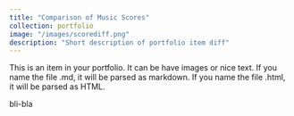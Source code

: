 ```yaml
---
title: "Comparison of Music Scores"
collection: portfolio
image: "/images/scorediff.png"
description: "Short description of portfolio item diff"
---
```


This is an item in your portfolio. It can be have images or nice text. If you name the file .md, it will be parsed as markdown. If you name the file .html, it will be parsed as HTML. 

bli-bla